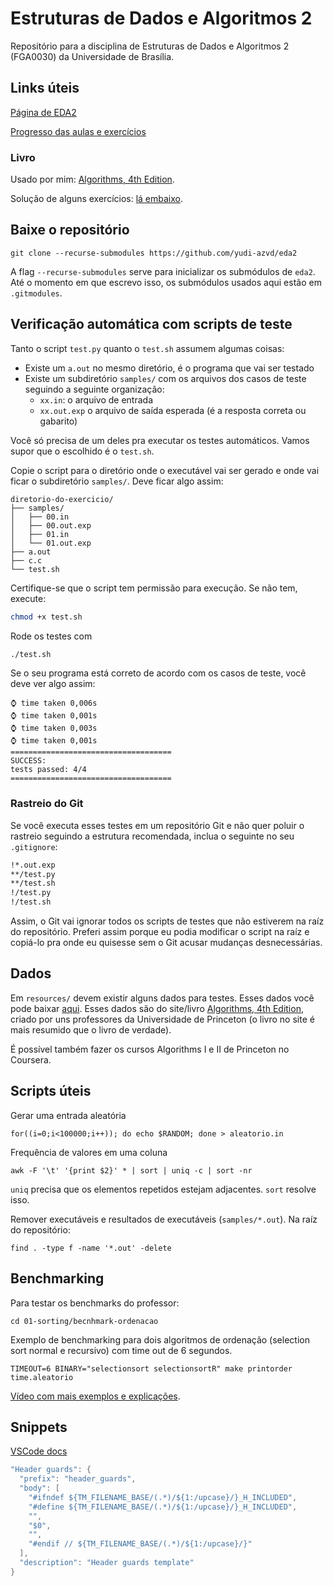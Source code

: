 # Estruturas de Dados e Algoritmos 2
Repositório para a disciplina de Estruturas de Dados e Algoritmos 2 (FGA0030)
da Universidade de Brasília.


## Links úteis
[Página de EDA2](https://www.brunoribas.com.br/eda2/2021-1/#org9410b9f)

[Progresso das aulas e exercícios](https://github.com/yudi-azvd/eda2/issues/1)

### Livro
Usado por mim: [Algorithms, 4th Edition](https://algs4.cs.princeton.edu/home/).

Solução de alguns exercícios: [lá embaixo](https://algs4.cs.princeton.edu/code/).


## Baixe o repositório
    git clone --recurse-submodules https://github.com/yudi-azvd/eda2

A flag `--recurse-submodules` serve para inicializar os submódulos de `eda2`.
Até o momento em que escrevo isso, os submódulos usados aqui estão em 
`.gitmodules`.

## Verificação automática com scripts de teste
Tanto o script `test.py` quanto o `test.sh` assumem algumas coisas:

- Existe um `a.out` no mesmo diretório, é o programa que vai ser testado
- Existe um subdiretório `samples/` com os arquivos dos casos de teste 
seguindo a seguinte organização:
    - `xx.in`: o arquivo de entrada
    - `xx.out.exp` o arquivo de saída esperada (é a resposta correta ou gabarito)

Você só precisa de um deles pra executar os testes automáticos. Vamos supor
que o escolhido é o `test.sh`.

Copie o script para o diretório onde o executável vai ser gerado e onde
vai ficar o subdiretório `samples/`. Deve ficar algo assim:

```
diretorio-do-exercicio/
├── samples/
│   ├── 00.in
│   ├── 00.out.exp
│   ├── 01.in
│   └── 01.out.exp
├── a.out
├── c.c
└── test.sh
```

Certifique-se que o script tem permissão para execução. Se não tem, execute:

```sh
chmod +x test.sh
```

Rode os testes com 

```sh
./test.sh
```

Se o seu programa está correto de acordo com os casos de teste, você deve ver algo assim:

```
⌚ time taken 0,006s
⌚ time taken 0,001s
⌚ time taken 0,003s
⌚ time taken 0,001s
====================================
SUCCESS:
tests passed: 4/4
====================================
```

### Rastreio do Git
Se você executa esses testes em um repositório Git e não quer poluir o rastreio seguindo a estrutura recomendada, inclua o seguinte no seu `.gitignore`:

```sh
!*.out.exp
**/test.py
**/test.sh
!/test.py
!/test.sh
```

Assim, o Git vai ignorar todos os scripts de testes que não estiverem na raíz do repositório. Preferi assim porque eu podia modificar o script na raíz e copiá-lo pra onde eu quisesse sem 
o Git acusar mudanças desnecessárias.


## Dados
Em `resources/` devem existir alguns dados para testes. Esses dados você pode 
baixar [aqui](https://algs4.cs.princeton.edu/code/algs4-data.zip). Esses dados
são do site/livro [Algorithms, 4th Edition](https://algs4.cs.princeton.edu/home/),
criado por uns professores da Universidade de Princeton (o livro no site é
mais resumido que o livro de verdade).

É possível também fazer os cursos Algorithms I e II de Princeton no Coursera.

## Scripts úteis
Gerar uma entrada aleatória

    for((i=0;i<100000;i++)); do echo $RANDOM; done > aleatorio.in


Frequência de valores em uma coluna

    awk -F '\t' '{print $2}' * | sort | uniq -c | sort -nr

`uniq` precisa que os elementos repetidos estejam adjacentes. `sort` resolve 
isso.

Remover executáveis e resultados de executáveis (`samples/*.out`). Na raíz do 
repositório:

    find . -type f -name '*.out' -delete



## Benchmarking
Para testar os benchmarks do professor:

    cd 01-sorting/becnhmark-ordenacao

Exemplo de benchmarking para dois algoritmos de ordenação (selection sort normal
e recursivo) com time out de 6 segundos.

    TIMEOUT=6 BINARY="selectionsort selectionsortR" make printorder time.aleatorio


[Vídeo com mais exemplos e explicações](https://www.youtube.com/watch?v=W8XcTiAPaew).


## Snippets
[VSCode docs](https://code.visualstudio.com/docs/editor/userdefinedsnippets#_transform-examples)

```cpp
"Header guards": {
  "prefix": "header_guards",
  "body": [
    "#ifndef ${TM_FILENAME_BASE/(.*)/${1:/upcase}/}_H_INCLUDED",
    "#define ${TM_FILENAME_BASE/(.*)/${1:/upcase}/}_H_INCLUDED",
    "",
    "$0",
    "",
    "#endif // ${TM_FILENAME_BASE/(.*)/${1:/upcase}/}"
  ],
  "description": "Header guards template"
}
```
